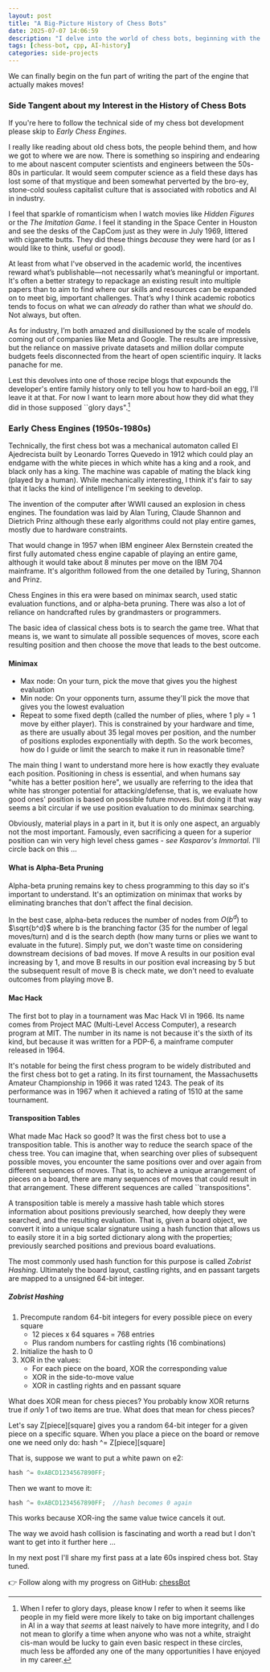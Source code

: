 ```yaml
---
layout: post
title: "A Big-Picture History of Chess Bots"
date: 2025-07-07 14:06:59
description: "I delve into the world of chess bots, beginning with the classics."
tags: [chess-bot, cpp, AI-history]
categories: side-projects
---
```


We can finally begin on the fun part of writing the part of the engine that actually makes moves!

### Side Tangent about my Interest in the History of Chess Bots

If you're here to follow the technical side of my chess bot development please skip to _Early Chess Engines_.

I really like reading about old chess bots, the people behind them, and how we got to where we are now. There is something so inspiring and endearing to me about nascent computer scientists and engineers between the 50s-80s in particular. It would seem computer science as a field these days has lost some of that mystique and been somewhat perverted by the bro-ey, stone-cold souless capitalist culture that is associated with robotics and AI in industry.

I feel that sparkle of romanticism when I watch movies like _Hidden Figures_ or the _The Imitation Game_. I feel it standing in the Space Center in Houston and see the desks of the CapCom just as they were in July 1969, littered with cigarette butts. They did these things _because_ they were hard (or as I would like to think, useful or good).

At least from what I've observed in the academic world, the incentives reward what’s publishable—not necessarily what’s meaningful or important. It's often a better strategy to repackage an existing result into multiple papers than to aim to find where our skills and resources can be expanded on to meet big, important challenges. That’s why I think academic robotics tends to focus on what we can _already_ do rather than what we _should_ do. Not always, but often.

As for industry, I’m both amazed and disillusioned by the scale of models coming out of companies like Meta and Google. The results are impressive, but the reliance on massive private datasets and million dollar compute budgets feels disconnected from the heart of open scientific inquiry. It lacks panache for me.

Lest this devolves into one of those recipe blogs that expounds the developer's entire family history only to tell you how to hard-boil an egg, I'll leave it at that. For now I want to learn more about how they did what they did in those supposed ``glory days".[^1]

### Early Chess Engines (1950s-1980s)

Technically, the first chess bot was a mechanical automaton called El Ajedrecista built by Leonardo Torres Quevedo in 1912 which could play an endgame with the white pieces in which white has a king and a rook, and black only has a king. The machine was capable of mating the black king (played by a human). While mechanically interesting, I think it's fair to say that it lacks the kind of intelligence I'm seeking to develop.

The invention of the computer after WWII caused an explosion in chess engines. The foundation was laid by Alan Turing, Claude Shannon and Dietrich Prinz although these early algorithms could not play entire games, mostly due to hardware constraints.

That would change in 1957 when IBM engineer Alex Bernstein created the first fully automated chess engine capable of playing an entire game, although it would take about 8 minutes per move on the IBM 704 mainframe. It's algorithm followed from the one detailed by Turing, Shannon and Prinz.

Chess Engines in this era were based on minimax search, used static evaluation functions, and or alpha-beta pruning. There was also a lot of reliance on handcrafted rules by grandmasters or programmers.

The basic idea of classical chess bots is to search the game tree. What that means is, we want to simulate all possible sequences of moves, score each resulting position and then choose the move that leads to the best outcome.

#### Minimax

- Max node: On your turn, pick the move that gives you the highest evaluation
- Min node: On your opponents turn, assume they'll pick the move that gives you the lowest evaluation
- Repeat to some fixed depth (called the number of plies, where 1 ply = 1 move by either player). This is constrained by your hardware and time, as there are usually about 35 legal moves per position, and the number of positions explodes exponentially with depth. So the work becomes, how do I guide or limit the search to make it run in reasonable time?

The main thing I want to understand more here is how exactly they evaluate each position. Positioning in chess is essential, and when humans say "white has a better position here", we usually are referring to the idea that white has stronger potential for attacking/defense, that is, we evaluate how good ones' position is based on possible future moves. But doing it that way seems a bit circular if we use position evaluation to do minimax searching.

Obviously, material plays in a part in it, but it is only one aspect, an arguably not the most important. Famously, even sacrificing a queen for a superior position can win very high level chess games - _see Kasparov's Immortal_. I'll circle back on this ...

#### What is Alpha-Beta Pruning

Alpha-beta pruning remains key to chess programming to this day so it's important to understand. It's an optimization on minimax that works by eliminating branches that don't affect the final decision.

In the best case, alpha-beta reduces the number of nodes from $O(b^d)$ to $\sqrt{b^d}$ where b is the branching factor (35 for the number of legal moves/turn) and d is the search depth (how many turns or plies we want to evaluate in the future). Simply put, we don't waste time on considering downstream decisions of bad moves. If move A results in our position eval increasing by 1, and move B results in our position eval increasing by 5 but the subsequent result of move B is check mate, we don't need to evaluate outcomes from playing move B.

#### Mac Hack

The first bot to play in a tournament was Mac Hack VI in 1966. Its name comes from Project MAC (Multi-Level Access Computer), a research program at MIT. The number in its name is not because it's the sixth of its kind, but because it was written for a PDP-6, a mainframe computer released in 1964.

It's notable for being the first chess program to be widely distributed and the first chess bot to get a rating. In its first tournament, the Massachusetts Amateur Championship in 1966 it was rated 1243. The peak of its performance was in 1967 when it achieved a rating of 1510 at the same tournament.

#### Transposition Tables

What made Mac Hack so good? It was the first chess bot to use a transposition table. This is another way to reduce the search space of the chess tree. You can imagine that, when searching over plies of subsequent possible moves, you encounter the same positions over and over again from different sequences of moves. That is, to achieve a unique arrangement of pieces on a board, there are many sequences of moves that could result in that arrangement. These different sequences are called ``transpositions".

A transposition table is merely a massive hash table which stores information about positions previously searched, how deeply they were searched, and the resulting evaluation. That is, given a board object, we convert it into a unique scalar signature using a hash function that allows us to easily store it in a big sorted dictionary along with the properties; previously searched positions and previous board evaluations.

The most commonly used hash function for this purpose is called _Zobrist Hashing_. Ultimately the board layout, castling rights, and en passant targets are mapped to a unsigned 64-bit integer.

##### Zobrist Hashing

1. Precompute random 64-bit integers for every possible piece on every square
   - 12 pieces x 64 squares = 768 entries
   - Plus random numbers for castling rights (16 combinations)
2. Initialize the hash to 0
3. XOR in the values:
   - For each piece on the board, XOR the corresponding value
   - XOR in the side-to-move value
   - XOR in castling rights and en passant square

What does XOR mean for chess pieces? You probably know XOR returns true if _only_ 1 of two items are true. What does that mean for chess pieces?

Let's say Z[piece][square] gives you a random 64-bit integer for a given piece on a specific square. When you place a piece on the board or remove one we need only do: hash ^= Z[piece][square]

That is, suppose we want to put a white pawn on e2:

```cpp
hash ^= 0xABCD1234567890FF;
```

Then we want to move it:

```cpp
hash ^= 0xABCD1234567890FF;  //hash becomes 0 again
```

This works because XOR-ing the same value twice cancels it out.

The way we avoid hash collision is fascinating and worth a read but I don't want to get into it further here ...

In my next post I'll share my first pass at a late 60s inspired chess bot. Stay tuned.

👉 Follow along with my progress on GitHub: [chessBot](https://github.com/suchkristenwow/chessBot)

[^1]: When I refer to glory days, please know I refer to when it seems like people in my field were more likely to take on big important challenges in AI in a way that _seems_ at least naively to have more integrity, and I do not mean to glorify a time when anyone who was not a white, straight cis-man would be lucky to gain even basic respect in these circles, much less be afforded any one of the many opportunities I have enjoyed in my career.
